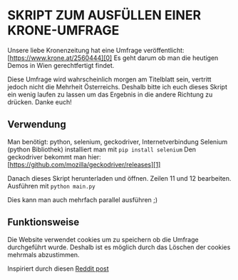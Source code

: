 # SKRIPT ZUM AUSFÜLLEN EINER KRONE-UMFRAGE
Unsere liebe Kronenzeitung hat eine Umfrage veröffentlicht: [https://www.krone.at/2560444][0]
Es geht darum ob man die heutigen Demos in Wien gerechtfertigt findet.

Diese Umfrage wird wahrscheinlich morgen am Titelblatt sein, vertritt jedoch nicht die Mehrheit Österreichs.
Deshalb bitte ich euch dieses Skript ein wenig laufen zu lassen um das Ergebnis in die andere Richtung zu drücken.
Danke euch!

## Verwendung
Man benötigt: python, selenium, geckodriver, Internetverbindung
Selenium (python Bibliothek) installiert man mit ```pip install selenium```
Den geckodriver bekommt man hier: [https://github.com/mozilla/geckodriver/releases][1]

Danach dieses Skript herunterladen und öffnen. Zeilen 11 und 12 bearbeiten.
Ausführen mit ```python main.py```

Dies kann man auch mehrfach parallel ausführen ;)

## Funktionsweise
Die Website verwendet cookies um zu speichern ob die Umfrage durchgeführt wurde.
Deshalb ist es möglich durch das Löschen der cookies mehrmals abzustimmen.


Inspiriert durch diesen [Reddit post][2]

[0]: https://www.krone.at/2560444
[1]: https://github.com/mozilla/geckodriver/releases
[2]: https://www.reddit.com/r/Austria/comments/qye13a/also_was_die_schwurbler_k%C3%B6nnen_k%C3%B6nnen_wir_schon/?utm_medium=android_app&utm_source=share
